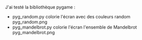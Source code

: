 J'ai testé la bibliothèque pygame :
* pyg_random.py colorie l'écran avec des couleurs random pyg_random.png
* pyg_mandelbrot.py colorie l'écran l'ensemble de Mandelbrot pyg_mandelbrot.png
